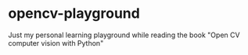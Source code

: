 # opencv-playground

Just my personal learning playground while reading the book "Open CV computer vision with Python"
